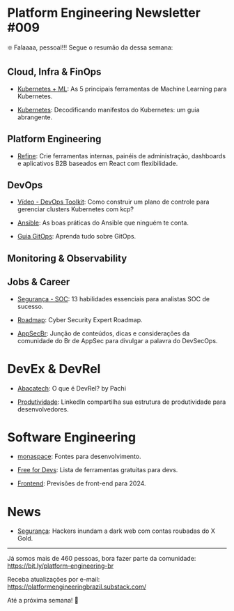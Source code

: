 # Platform Engineering Newsletter #009

❇️ Falaaaa, pessoal!!! Segue o resumão da dessa semana:

## Cloud, Infra & FinOps

- [Kubernetes + ML](https://collabnix.com/top-5-machine-learning-tools-for-kubernetes/): As 5 principais ferramentas de Machine Learning para Kubernetes.

- [Kubernetes](https://sridharnalagatla.hashnode.dev/decoding-kubernetes-manifests-a-comprehensive-guide): Decodificando manifestos do Kubernetes: um guia abrangente.


## Platform Engineering

- [Refine](https://refine.dev/): Crie ferramentas internas, painéis de administração, dashboards e aplicativos B2B baseados em React com flexibilidade.


## DevOps

- [Vídeo - DevOps Toolkit](https://www.youtube.com/watch?v=VVfO_2wZADU): Como construir um plano de controle para gerenciar clusters Kubernetes com kcp?

- [Ansible](https://amaurybsouza.medium.com/as-boas-pr%C3%A1ticas-do-ansible-que-ningu%C3%A9m-te-conta-e-que-n%C3%A3o-existem-no-google-4fcc3126ad1): As boas práticas do Ansible que ninguém te conta.

- [Guia GitOps](https://www.weave.works/technologies/gitops/): Aprenda tudo sobre GitOps.

## Monitoring & Observability


## Jobs & Career

- [Segurança - SOC](https://www.hackthebox.com/blog/13-essential-skills-for-soc-analysts): 13 habilidades essenciais para analistas SOC de sucesso.

- [Roadmap](https://roadmap.sh/cyber-security): Cyber Security Expert Roadmap.

- [AppSecBr](https://github.com/PedroKetzer/roadmap-appsecbr): Junção de conteúdos, dicas e considerações da comunidade do Br de AppSec para divulgar a palavra do DevSecOps.


# DevEx & DevRel

- [Abacatech](https://podcasters.spotify.com/pod/show/patrcia378/episodes/O-que--DevRel-e2e5ous): O que é DevRel? by Pachi

- [Produtividade](https://thenewstack.io/linkedin-shares-its-developer-productivity-framework/): LinkedIn compartilha sua estrutura de produtividade para desenvolvedores.


# Software Engineering

- [monaspace](https://monaspace.githubnext.com/): Fontes para desenvolvimento.

- [Free for Devs](https://free-for.dev/#/): Lista de ferramentas gratuitas para devs.

- [Frontend](https://buttondown.email/whatever_jamie/archive/frontend-predictions-for-2024): Previsões de front-end para 2024.


# News

- [Segurança](https://www.cisoadvisor.com.br/hackers-inundam-a-dark-web-com-contas-roubadas-do-x-gold/): Hackers inundam a dark web com contas roubadas do X Gold.

---

Já somos mais de 460 pessoas, bora fazer parte da comunidade:
https://bit.ly/platform-engineering-br


Receba atualizações por e-mail:
https://platformengineeringbrazil.substack.com/

Até a próxima semana! 
💚
